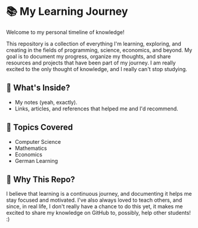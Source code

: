 # 📚 My Learning Journey

Welcome to my personal timeline of knowledge!

This repository is a collection of everything I'm learning, exploring, and creating in the fields of programming, science, economics, and beyond. My goal is to document my progress, organize my thoughts, and share resources and projects that have been part of my journey. I am really excited to the only thought of knowledge, and I really can't stop studying.

## 🌟 What's Inside?
- My notes (yeah, exactly).
- Links, articles, and references that helped me and I'd recommend.

## 📌 Topics Covered
- Computer Science
- Mathematics
- Economics
- German Learning

## 🚀 Why This Repo?

I believe that learning is a continuous journey, and documenting it helps me stay focused and motivated. I've also always loved to teach others, and since, in real life, I don't really have a chance to do this yet, it makes me excited to share my knowledge on GitHub to, possibly, help other students! :)
